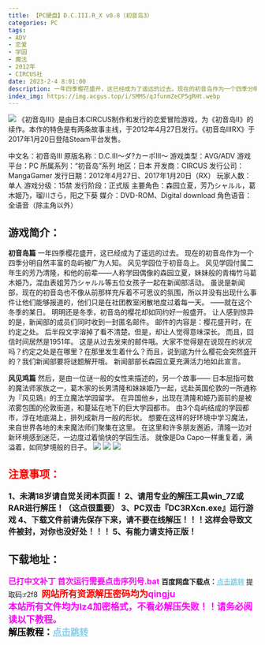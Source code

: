 ```yaml
---
title: 【PC硬盘】D.C.III.R_X v0.8（初音岛3）
categories: PC
tags:
- ADV
- 恋爱
- 学园
- 魔法
- 2012年
- CIRCUS社
date: 2023-2-4 8:01:00
description: 一年四季樱花盛开，这已经成为了遥远的过去。现在的初音岛作为一个四季分明自然丰富的岛屿被广为人知。风见学园位于初音岛上。风见学园付属二年生的芳乃清隆，和他的前辈——人称学园偶像的森园立夏，妹妹般的青梅竹马葛木姫乃，混血表姐芳乃シャルル等五位女孩子一起在新闻部活动。
index_img: https://img.acgus.top/i/SMMS/qJfunmZeCP5gRHt.webp
---
```

![](https://img.acgus.top/i/SMMS/qJfunmZeCP5gRHt.webp)
《初音岛Ⅲ》是由日本CIRCUS制作和发行的恋爱冒险游戏，为《初音岛II》的续作。本作的特色是有两条故事主线，于2012年4月27日发行。《初音岛ⅢRX》于2017年1月20日登陆Steam平台发售。

中文名：初音岛Ⅲ
原版名称：D.C.III～ダ?カーポIII～
游戏类型：AVG/ADV
游戏平台：PC
所属系列：“初音岛”系列
地区：日本
开发商：CIRCUS
发行公司：MangaGamer
发行日期：2012年4月27日、2017年1月20日（RX）
玩家人数：单人
游戏分级：15禁
发行阶段：正式版
主要角色：森园立夏，芳乃シャルル，葛木姬乃，瑠川さら，阳之下葵
媒介：DVD-ROM、Digital download
角色语音：全语音（除主角以外）

## 游戏简介：
**初音岛篇**
一年四季樱花盛开，这已经成为了遥远的过去。
现在的初音岛作为一个四季分明自然丰富的岛屿被广为人知。
风见学园位于初音岛上。
风见学园付属二年生的芳乃清隆，和他的前辈——人称学园偶像的森园立夏，妹妹般的青梅竹马葛木姫乃，混血表姐芳乃シャルル等五位女孩子一起在新闻部活动。
虽说是新闻部，现在的初音岛也不像从前那样充斥着不可思议的氛围，所以并没有出现什么事件让他们能够报道的，他们只是在社团教室闲散地度过着每一天。
——就在这个冬季的某日。
明明还是冬季，初音岛的樱花却如同约好一般盛开。
让人感到惊异的是，新闻部的成员们同时收到一封匿名邮件。
邮件的内容是：樱花盛开时，在约定之处。
后半段文字溶掉了看不清楚。但是，却让人觉得意味深长。
而且，回信时间居然是1951年。
这是从过去发来的邮件哦。大家不觉得是在说现在的状况吗？约定之处是在哪里？在那里发生着什么？而且，说到底为什么樱花会突然盛开的？我们新闻部要将谜题解开哦。
新闻部部长森园立夏充满活力地如此宣言。

**风见鸡篇**
然后，是由一位谜一般的女性来描述的，另一个故事——
日本屈指可数的魔法师家族之一，葛木家的长男清隆和妹妹姫乃一起，远赴英国伦敦的一所通称为『风见鶏』的王立魔法学园留学。
在异国他乡，出现在清隆和姫乃面前的是被浓雾包围的伦敦街道，和蔓延在地下的巨大学园都市。
由3个岛屿结成的学园都市，浮在地底湖上，排列成新月一般的形状。
想要在这样的好环境中学习魔法，来自世界各地的未来魔法师们聚集在这里。
在这里和许多朋友邂逅，清隆一边对新环境感到迷茫，一边度过着愉快的学园生活。
就像是Da Capo一样重复着，满溢着，如同梦境般的日子。
![](https://img.acgus.top/i/SMMS/Uh5kHsQrYFoCLiN.webp)
![](https://img.acgus.top/i/SMMS/VabLY29ZFnxKNMy.webp)
![](https://img.acgus.top/i/SMMS/mIjBvxwSdC6EN5T.webp)





## <font color=#FF0000 >注意事项：</font>
<font size=3><b>1、未满18岁请自觉关闭本页面！
2、请用专业的解压工具win_7Z或RAR进行解压！（这点很重要）
3、PC双击『DC3RXcn.exe』运行游戏
4、下载文件前请先保存下来，请不要在线解压！！！这样会导致文件被封，对你也没好处！！！
5、有能力请支持正版！</b></font>

## 下载地址：
<font color=#FF00FF size=3><b>已打中文补丁</b></font>
<font color=#FF00FF size=3>**首次运行需要点击序列号.bat**</font>
<b>百度网盘下载点：</b><a href="https://pan.baidu.com/s/12jnRpKxnKHbbFDO_d3RTUw?pwd=r2f8" style="color: #87CEEB;"><b>点击跳转</b></a> 提取码:r2f8
<a style="padding: 0" href="https://post.qingju.org/AD/"><img style="max-width:100%" src="https://img.acgus.top/i/2024/07/478f689b8021d8d499ab43d21acf137a.gif" alt=""></a>
<b><font color=#FF0000 size=4>网站所有资源解压密码均为</b></font><b><font color=#FF00FF size=4>qingju</font><font color=#FF0000 ></font></b><br><b><font color=#FF00FF size=4>本站所有文件均为lz4加密格式，不看必解压失败！！请务必阅读以下教程。</b></font><br><b><font color=#000 size=4>解压教程：</b><a href="https://post.qingju.org/tutorial/000/" style="color: #87CEEB;"><b>点击跳转</b></a>